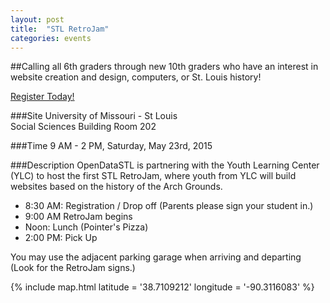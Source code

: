 ```yaml
---
layout: post
title:  "STL RetroJam"
categories: events
---
```

##Calling all 6th graders through new 10th graders who have an interest in website creation and design, computers, or St. Louis history!  
  
[Register Today!](http://ylcstl.formstack.com/forms/stl_retrojam)  
  
###Site
University of Missouri - St Louis  
Social Sciences Building Room 202  
  
###Time
9 AM - 2 PM, Saturday, May 23rd, 2015  
  
###Description
OpenDataSTL is partnering with the Youth Learning Center (YLC) to host the first STL RetroJam, where youth from YLC will build websites based on the history of the Arch Grounds.  
  
* 8:30 AM: Registration / Drop off (Parents please sign your student in.)  
* 9:00 AM RetroJam begins  
* Noon: Lunch (Pointer's Pizza)  
* 2:00 PM: Pick Up
  
You may use the adjacent parking garage when arriving and departing (Look for the RetroJam signs.)  
  
{% include map.html latitude = '38.7109212' longitude = '-90.3116083' %}
